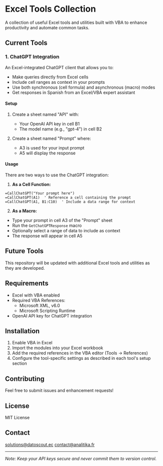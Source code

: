 # Excel Tools Collection

A collection of useful Excel tools and utilities built with VBA to enhance productivity and automate common tasks.

## Current Tools

### 1. ChatGPT Integration
An Excel-integrated ChatGPT client that allows you to:
- Make queries directly from Excel cells
- Include cell ranges as context in your prompts
- Use both synchronous (cell formula) and asynchronous (macro) modes
- Get responses in Spanish from an Excel/VBA expert assistant

#### Setup
1. Create a sheet named "API" with:
   - Your OpenAI API key in cell B1
   - The model name (e.g., "gpt-4") in cell B2

2. Create a sheet named "Prompt" where:
   - A3 is used for your input prompt
   - A5 will display the response

#### Usage
There are two ways to use the ChatGPT integration:

1. **As a Cell Function:**
```excel
=CallChatGPT("Your prompt here")
=CallChatGPT(A1)  ' Reference a cell containing the prompt
=CallChatGPT(A1, B1:C10)  ' Include a data range for context
```

2. **As a Macro:**
- Type your prompt in cell A3 of the "Prompt" sheet
- Run the `GetChatGPTResponse` macro
- Optionally select a range of data to include as context
- The response will appear in cell A5

## Future Tools
This repository will be updated with additional Excel tools and utilities as they are developed.

## Requirements
- Excel with VBA enabled
- Required VBA References:
  - Microsoft XML, v6.0
  - Microsoft Scripting Runtime
- OpenAI API key for ChatGPT integration

## Installation
1. Enable VBA in Excel
2. Import the modules into your Excel workbook
3. Add the required references in the VBA editor (Tools → References)
4. Configure the tool-specific settings as described in each tool's setup section

## Contributing
Feel free to submit issues and enhancement requests!

## License
MIT License

## Contact
solutions@datoscout.ec
contact@analitika.fr

---
*Note: Keep your API keys secure and never commit them to version control.*
